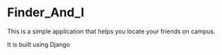 # Finder_And_I

This is a simple application that helps you locate your friends on campus.

It is built using Django
